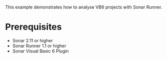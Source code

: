 This example demonstrates how to analyse VB6 projects with Sonar Runner.

Prerequisites
=============

*   Sonar 2.11 or higher
*   Sonar Runner 1.1 or higher
*   Sonar Visual Basic 6 Plugin

